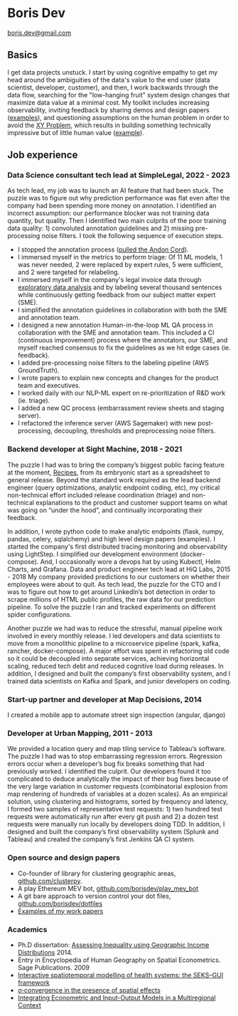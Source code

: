 # Boris Dev

boris.dev@gmail.com

## Basics

I get data projects unstuck. 
I start by using cognitive empathy to get my head around the ambiguities of the data's value to the end user (data scientist, developer, customer), and then, I work backwards through the data flow, searching for the "low-hanging fruit" system design changes that maximize data value at a minimal cost.
My toolkit includes increasing observability, inviting feedback by sharing demos and design papers ([examples](https://docs.google.com/document/d/1pMID97O4hHkK8ok7cwLH4Y4KpsgQSPUAXtYrscwcyb4/view)), and questioning assumptions on the human problem in order to avoid 
the [XY Problem](https://xyproblem.info/), which results in building something technically impressive but of little human value ([example](https://upload.wikimedia.org/wikipedia/commons/a/a9/Rube_Goldberg%27s_%22Self-Operating_Napkin%22_%28cropped%29.gif)).

## Job experience

### Data Science consultant tech lead at SimpleLegal, 2022 - 2023

As tech lead, my job was to launch an AI feature that had been stuck. The puzzle was to figure out why prediction performance was flat even after the company had been spending more money on annotation. I identified an incorrect assumption: our performance blocker was not training data quantity, but quality. Then I identified two main culprits of the poor training data quality: 1) convoluted annotation guidelines and 2) missing pre-processing noise filters. I took the following sequence of execution steps.

- I stopped the annotation process ([pulled the Andon Cord](https://medium.com/@jjruescas/to-improve-pull-the-cord-ec309fa9d701#:~:text=%E2%80%9CAndon%20Cord%E2%80%9D%20is%20a%20principle,stops%20to%20get%20them%20fixed.)).
- I immersed myself in the metrics to perform triage: Of 11 ML models, 1 was never needed, 2 were replaced by expert rules, 5 were sufficient, and 2 were targeted for relabeling.
- I immersed myself in the company's legal invoice data through [exploratory data analysis](https://hbr.org/2018/12/what-great-data-analysts-do-and-why-every-organization-needs-them) and by labeling several thousand sentences while continuously getting feedback from our subject matter expert (SME).
- I simplified the annotation guidelines in collaboration with both the SME and annotation team.
- I designed a new annotation Human-in-the-loop ML QA process in collaboration with the SME and annotation team. This included a CI (continuous improvement) process where the annotators, our SME, and myself reached consensus to fix the guidelines as we hit edge cases (ie. feedback).
- I added pre-processing noise filters to the labeling pipeline (AWS GroundTruth).
- I wrote papers to explain new concepts and changes for the product team and executives.
- I worked daily with our NLP-ML expert on re-prioritization of R&D work (ie. triage).
- I added a new QC process (embarrassment review sheets and staging server).
- I refactored the inference server (AWS Sagemaker) with new post-processing, decoupling, thresholds and preprocessing noise filters.

### Backend developer at Sight Machine, 2018 - 2021

The puzzle I had was to bring the company’s biggest public facing feature at the moment, [Recipes](https://sightmachine.com/blog/manufacturing-dynamic-recipes/), from its embryonic start as a spreadsheet to general release. Beyond the standard work required as the lead backend engineer (query optimizations, analytic endpoint coding, etc), my critical non-technical effort included release coordination (triage) and non-technical explanations to the product and customer support teams on what was going on “under the hood”, and continually incorporating their feedback.

In addition, I wrote python code to make analytic endpoints (flask, numpy, pandas, celery, sqlalchemy) and high level design papers (examples). I started the company's first distributed tracing monitoring and observability using LightStep. I simplified our development environment (docker-compose). And, I occasionally wore a devops hat by using Kubectl, Helm Charts, and Grafana. 
Data and product engineer tech lead at HiQ Labs, 2015 - 2018 
My company provided predictions to our customers on whether their employees were about to quit. As tech lead, the puzzle for the CTO and I was to figure out how to get around LinkedIn’s bot detection in order to scrape millions of HTML public profiles, the raw data for our prediction pipeline. To solve the puzzle I ran and tracked experiments on different spider configurations.

Another puzzle we had was to reduce the stressful, manual pipeline work involved in every monthly release. I led developers and data scientists to move from a monolithic pipeline to a microservice pipeline (spark, kafka, rancher, docker-compose). A major effort was spent in refactoring old code so it could be decoupled into separate services, achieving horizontal scaling, reduced tech debt and reduced cognitive load during releases. In addition, I designed and built the company’s first observability system, and I trained data scientists on Kafka and Spark, and junior developers on coding.

### Start-up partner and developer at Map Decisions, 2014

I created a mobile app to automate street sign inspection (angular, django)

### Developer at Urban Mapping, 2011 - 2013

We provided a location query and map tiling service to Tableau’s software. The puzzle I had was to stop embarrassing regression errors. Regression errors occur when a developer’s bug fix breaks something that had previously worked. I identified the culprit. Our developers found it too complicated to deduce analytically the impact of their bug fixes because of the very large variation in customer requests (combinatorial explosion from map rendering of hundreds of variables at a dozen scales). As an empirical solution, using clustering and histograms, sorted by frequency and latency, I formed two samples of representative test requests: 1) two hundred test requests were automatically run after every git push and 2) a dozen test requests were manually run locally by developers doing TDD. In addition, I designed and built the company’s first observability system (Splunk and Tableau) and created the company’s first Jenkins QA CI system.


### Open source and design papers

- Co-founder of library for clustering geographic areas, [github.com/clusterpy](https://github.com/clusterpy/clusterpy).
- A play Ethereum MEV bot, [github.com/borisdev/play_mev_bot](https://github.com/borisdev/play_mev_bot)
- A git bare approach to version control your dot files, [github.com/borisdev/dotfiles](https://github.com/borisdev/dotfiles/blob/master/README.md)
- [Examples of my work papers](https://docs.google.com/document/d/1pMID97O4hHkK8ok7cwLH4Y4KpsgQSPUAXtYrscwcyb4/edit)

### Academics

- Ph.D dissertation: [Assessing Inequality using Geographic Income Distributions](https://drive.google.com/file/d/0B3VpcoC5o49ZSzZXbnY3U0VJY2d6dWRETzh1S2Y5ZGNXRGtZ/view?pli=1&resourcekey=0-KJJYhy3nBjKMK5RSVvOisw) 2014.
- Entry in Encyclopedia of Human Geography on Spatial Econometrics. Sage Publications. 2009 
- [Interactive spatiotemporal modelling of health systems: the SEKS–GUI framework](https://link.springer.com/article/10.1007/s00477-007-0135-0)
- [σ‐convergence in the presence of spatial effects](https://rsaiconnect.onlinelibrary.wiley.com/doi/abs/10.1111/j.1435-5957.2006.00083.x)
- [Integrating Econometric and Input-Output Models in a Multiregional Context](https://onlinelibrary.wiley.com/doi/abs/10.1111/j.1468-2257.1997.tb00771.x)

